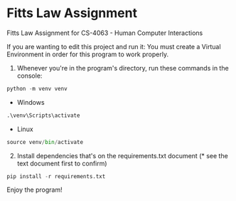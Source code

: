 # Fitts Law Assignment
Fitts Law Assignment for CS-4063 - Human Computer Interactions

If you are wanting to edit this project and run it: You must create a Virtual Environment in order for this program to work properly.
1. Whenever you're in the program's directory, run these commands in the console:
```python
python -m venv venv
```
* Windows
```python
.\venv\Scripts\activate
```
* Linux
```python
source venv/bin/activate
```
2. Install dependencies that's on the requirements.txt document (* see the text document first to confirm)
```python
pip install -r requirements.txt
```
   
Enjoy the program!

